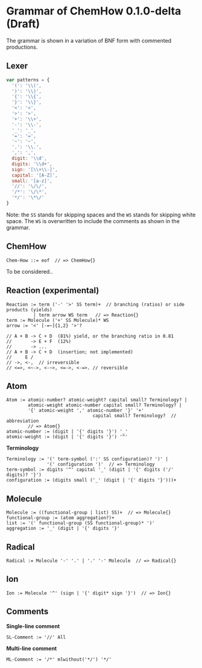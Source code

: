 # Grammar of ChemHow 0.1.0-delta (Draft)
The grammar is shown in a variation of BNF form with commented productions.

## Lexer
```js
var patterns = {
  '(': '\\(',
  ')': '\\)',
  '{': '\\{',
  '}': '\\}',
  '<': '<',
  '>': '>',
  '+': '\\+',
  '-': '\\-',
  '_': '_',
  '=': '=',
  '~': '~',
  '.': '\\.',
  ',': ',',
  digit: '\\d',
  digits: '\\d+',
  sign: '[\\+\\-]',
  capital: '[A-Z]',
  small: '[a-z]',
  '//': '\/\/',
  '/*': '\/\*',
  '*/': '\*\/'
}
```
Note: the `SS` stands for skipping spaces and the `WS` stands for
skipping white space. The `WS` is overwritten to include the comments 
as shown in the grammar.


## ChemHow
```vbnf
Chem-How ::= eof  // => ChemHow{}
```
To be considered..


## Reaction (experimental)
```vbnf
Reaction := term ('-' '>' SS term)+  // branching (ratios) or side products (yields)
          | term arrow WS term   // => Reaction{}
term := Molecule ('+' SS Molecule)* WS
arrow := '<' [-=~]{1,2} '>'?

// A + B -> C + D  (81%) yield, or the branching ratio in 0.81
//       -> E + F  (12%)
//       -> ...
// A + B -> C + D  (insertion; not implemented)
//     E /
// ->, <-,  // irreversible 
// <=>, <~->, <-~>, <=->, <-=>. // reversible
```

## Atom
```vbnf
Atom := atomic-number? atomic-weight? capital small? Terminology? |
        atomic-weight atomic-number capital small? Terminology? |
        '{' atomic-weight ',' atomic-number '}' '+'
                                capital small? Terminology?  // abbreviation
        // => Atom{}
atomic-number := (digit | '{' digits '}') '_'
atomic-weight := (digit | '{' digits '}') '^'
```
**Terminology**
```vbnf
Terminology := '(' term-symbol (':' SS configuration)? ')' |
               '(' configuration ')'  // => Terminology
term-symbol := digits '^' capital '_' (digit | '{' digits ('/' digits)? '}')
configuration := (digits small ('_' (digit | '{' digits '}')))+
```

## Molecule
```vbnf
Molecule := ((functional-group | list) SS)+  // => Molecule{}
functional-group := (atom aggregation?)+
list := '(' functional-group (SS functional-group)* ')'
aggregation := '_' (digit | '{' digits '}'
```

## Radical
```vbnf
Radical := Molecule '-' '.' | '.' '-' Molecule  // => Radical{}
```

## Ion
```vbnf
Ion := Molecule '^' (sign | '{' digit* sign '}')  // => Ion{}
```

## Comments
**Single-line comment**
```vbnf
SL-Comment := '//' All
```

**Multi-line comment**
```vbnf
ML-Comment := '/*' mlwithout('*/') '*/'
```
